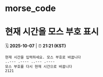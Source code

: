 # morse_code
# 현재 시간을 모스 부호 표시
<!-- MORSE_TIME_START -->
🗓️ **2025-10-07** | ⏰ **21:21 (KST)**

```
현재 시간을 입력하세요. 모스 부호로 바꿉니다
..--- .---- ..--- .----
모스 부호를 다시 현재 시간으로 바꿉니다
2121
```
<!-- MORSE_TIME_END -->
